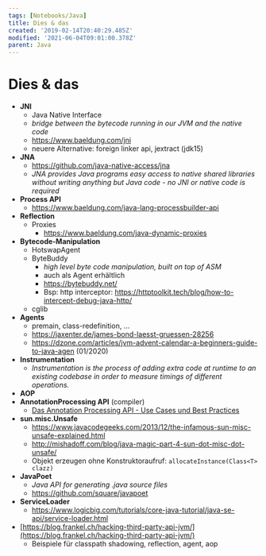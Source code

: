 ```yaml
---
tags: [Notebooks/Java]
title: Dies & das
created: '2019-02-14T20:40:29.485Z'
modified: '2021-06-04T09:01:00.378Z'
parent: Java
---
```


# Dies & das
- **JNI**
  - Java Native Interface
  - *bridge between the bytecode running in our JVM and the native code*
  - https://www.baeldung.com/jni
  - neuere Alternative: foreign linker api, jextract (jdk15)
- **JNA**
  - https://github.com/java-native-access/jna
  - *JNA provides Java programs easy access to native shared libraries without writing anything but Java code - no JNI or native code is required*
- **Process API**
  - https://www.baeldung.com/java-lang-processbuilder-api
- **Reflection**
  - Proxies
    - https://www.baeldung.com/java-dynamic-proxies
- **Bytecode-Manipulation**
  - HotswapAgent
  - ByteBuddy
    - *high level byte code manipulation, built on top of ASM*
    - auch als Agent erhältlich
    - https://bytebuddy.net/
    - Bsp: http interceptor: https://httptoolkit.tech/blog/how-to-intercept-debug-java-http/
  - cglib
- **Agents**
  - premain, class-redefinition, ...
  - https://jaxenter.de/james-bond-laesst-gruessen-28256
  - https://dzone.com/articles/jvm-advent-calendar-a-beginners-guide-to-java-agen (01/2020)
- **Instrumentation**
  - *Instrumentation is the process of adding extra code at runtime to an existing codebase in order to measure timings of different operations.*
- **AOP**
- **AnnotationProcessing API** (compiler)
  - [Das Annotation Processing API - Use Cases und Best Practices](@attachment/Praesentationen/2019-nn-gunnar_morling-das_annotation_processing_api_-_use_cases_und_best_practices-praesentation.pdf)
- **sun.misc.Unsafe**
  - https://www.javacodegeeks.com/2013/12/the-infamous-sun-misc-unsafe-explained.html
  - http://mishadoff.com/blog/java-magic-part-4-sun-dot-misc-dot-unsafe/
  - Objekt erzeugen ohne Konstruktoraufruf: `allocateInstance(Class<T> clazz)`
- **JavaPoet**
  - *Java API for generating .java source files*
  - https://github.com/square/javapoet
- **ServiceLoader**
  - https://www.logicbig.com/tutorials/core-java-tutorial/java-se-api/service-loader.html
- [https://blog.frankel.ch/hacking-third-party-api-jvm/](https://blog.frankel.ch/hacking-third-party-api-jvm/)
  - Beispiele für classpath shadowing, reflection, agent, aop